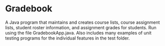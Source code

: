 # Gradebook
A Java program that maintains and creates course lists, course assignment lists, student roster information, and assignment grades for students.
Run using the file GradebookApp.java.
Also includes many examples of unit testing programs for the individual features in the test folder.
